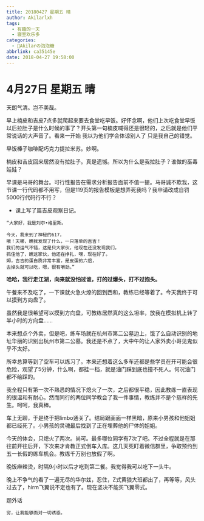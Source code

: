 ```yaml
---
title: 20180427 星期五 晴
author: Akilarlxh
tags:
  - 有趣的一天
  - 寝室欢乐多
categories:
  - 🍬Akilarの泡泡糖
abbrlink: ca35145e
date: 2018-04-27 19:58:00
---
```

 # 4月27日 星期五 晴
 
天朗气清。岂不美哉。

早上楠皮和吉皮7点多就爬起来要去食堂吃早饭。好怀念啊，他们上次吃食堂早饭以后拉肚子是什么时候的事了？开头第一句楠皮喊得还是很轻的，之后就是他们平常说话的大声音了。看来一开始 我以为他们学会体谅别人了 只是我自己的错觉。

早饭榛子咖啡配巧克力提拉米苏。妙啊。

楠皮和吉皮回来居然没有拉肚子。真是遗憾。所以为什么是我拉肚子？谁做的巫毒娃娃？

早课是马哥的舞台。可行性报告在需求分析报告面前不值一提。马哥诚不欺我，这节课一行代码都不用写，但是119页的报告模板是想弄死我吗？我申请改成自罚5000行代码行不行？

- 课上写了篇吉皮观察日记。
```
“大家好，我是刘尔•格里斯。

今天，我来到了神秘的617，
哦！天哪，瞧我发现了什么，一只落单的吉吉！
我们的运气不错，这是只大家伙，他现在还没发现我们。
抓住他了，瞧这家伙，他还在挣扎，嘿，现在好了。
姆，吉吉的蛋白质非常丰富，是皮蛋的六倍，
去掉头就可以吃，嗯，很有嚼劲。”
```
**哈哈，我行走江湖，向来就没怕过谁，打的过爆头，打不过抱头。**

午餐来不及吃了，一下课就火急火燎的回到西和，教练已经等着了。今天我终于可以摸到方向盘了。

虽然我是很希望可以摸到方向盘，可教练居然真的这么坦率，放我在模拟机上转了半小时的方向盘……

本来想点个外卖，但是吧，练车场就在杭州市第二公墓边上，饿了么自动识别的地址华丽的识别出杭州市第二公墓。我还是不点了，大中午的让人家外卖小哥见鬼似乎不太好。

所幸总算等到了空车可以练习了。本来还想着这么多车还都是些学员在开可能会很危险，观望了5分钟，什么啊，都挂一档，就是油门踩到底也撞不死人。何况油门都不给踩的。

我全程只有第一次不熟悉的情况下熄火了一次，之后都很平稳，因此教练一直表现的很温和有耐心。然而同行的两位同学教会了我一件事情，教练并不是个慈祥的先生。呵呵，我真棒。

车上无聊，于是终于把limbo通关了。结局跟画面一样黑暗，原来小男孩和他姐姐都已经死了。小男孩的灵魂最后找到了正在埋葬他的尸体的姐姐。

今天的体会，只熄火了两次。尚可。最多哪位同学有7次了吧。不过全程就是在那往前开往后开，下次来才肯教正式倒车入库。这几天死盯着微信群里，争取预约到五一长假的练车机会。教练千万别也放假了啊。

晚饭麻辣烫，时隔9小时以后才吃到第二餐。我觉得我可以吃下一头牛。

晚上不争气的看了一遍无尽的华尔兹，忍住，Z式黄狼大班都出了，再等等，风头过去了，hirm飞翼说不定也有了。现在坚决不能买飞翼零式。

题外话
```
穷，让我能够面对一切诱惑。
```